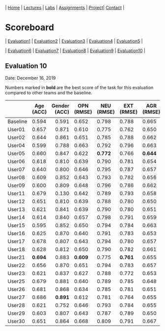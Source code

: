 | [Home](index.md) | [Lectures](lectures.md) | [Labs](labs.md) | [Assignments](assignments.md) | [Project](project.md)| [Contact](contact.md) |


# Scoreboard

| [Evaluation1](scores/evaluation1.md) | [Evaluation2](scores/evaluation2.md) | [Evaluation3](scores/evaluation3.md) | [Evaluation4](scores/evaluation4.md) | [Evaluation5](scores/evaluation5.md) | 

| [Evaluation6](scores/evaluation6.md) | [Evaluation7](scores/evaluation7.md) | [Evaluation8](scores/evaluation8.md) | [Evaluation9](scores/evaluation9.md) | [Evaluation10](scores/evaluation10.md) | 

## Evaluation 10

Date: December 16, 2019

Numbers marked in **bold** are the best score of the task for this evaluation compared to other teams and the baseline.

|       | Age (ACC) | Gender (ACC) | OPN (RMSE) | NEU (RMSE) | EXT (RMSE) | AGR (RMSE) | CON (RMSE) | Full Grade |  Rank 🏆|
|-------|--------------|----------:|------------|------------|------------|------------|------------|------------|-------|
| Baseline|0.594|0.591|0.652|0.798|0.788|0.665|0.734|-||
| User01 |0.657|0.871|0.610|0.775|0.762|0.650|0.708|✅||
| User02 |0.644|0.861|0.651|0.785|0.788|0.662|0.730|||
| User04 |0.599|0.788|0.663|0.792|0.796|0.663|0.726|||
| User05 |0.660|0.847|0.622|**0.772**|0.766|**0.644**|**0.700**|✅||
| User06 |0.618|0.810|0.639|0.790|0.781|0.654|0.711|✅||
| User07 |0.640|0.800|0.646|0.795|0.787|0.657|0.721|✅||
| User08 |0.609|0.852|0.643|0.793|0.782|0.656|0.713|✅||
| User09 |0.600|0.809|0.648|0.796|0.786|0.662|0.726|✅||
| User11 |0.679|0.130|0.642|0.789|0.793|0.658|0.717|||
| User12 |0.651|0.810|0.639|0.788|0.780|0.650|0.712|✅||
| User13 |0.621|0.841|0.639|0.790|0.780|0.651|0.713|✅||
| User14 |0.614|0.840|0.657|0.798|0.791|0.659|0.726|||
| User15 |0.595|0.852|0.650|0.794|0.784|0.663|0.727|✅||
| User16 |0.625|0.870|0.640|0.791|0.783|0.653|0.714|✅||
| User17 |0.678|0.807|0.643|0.794|0.780|0.657|0.717|✅||
| User18 |0.628|0.812|0.650|0.790|0.782|0.661|0.730|✅||
| User21 |**0.694**|0.883|**0.609**|0.775|**0.761**|0.655|0.704|✅||
| User22 |0.656|0.870|0.651|0.794|0.783|0.657|0.722|✅||
| User23 |0.621|0.837|0.627|0.788|0.772|0.653|0.709|✅||
| User25 |0.679|0.881|0.640|0.789|0.785|0.648|0.721|✅||
| User26 |0.681|0.868|0.634|0.785|0.781|0.651|0.710|✅||
| User27 |0.686|**0.891**|0.612|0.781|0.764|0.655|0.703|✅||
| User28 |0.621|0.752|0.646|0.793|0.784|0.655|0.720|✅||
| User29 |0.603|0.807|0.643|0.787|0.789|0.650|0.724||
| User30 |0.651|0.864|0.668|0.809|0.791|0.667|0.711||
